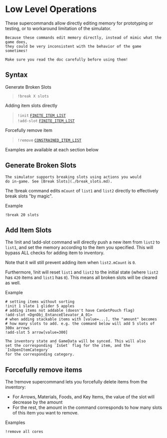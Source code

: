 # Low Level Operations

These supercommands allow directly editing memory for prototyping or testing,
or to workaround limitation of the simulator.

```admonish danger
Because these commands edit memory directly, instead of mimic what the game does,
they could be very inconsistent with the behavior of the game sometimes!

Make sure you read the doc carefully before using them!
```

## Syntax
Generate Broken Slots
> `!break X slots` <br>

Adding item slots directly
> `!init` [`FINITE_ITEM_LIST`](../user/syntax_item.md) <br>
> `!add-slot` [`FINITE_ITEM_LIST`](../user/syntax_item.md) <br>


Forcefully remove item
> `!remove` [`CONSTRAINED_ITEM_LIST`](../user/syntax_item.md) <br>

Examples are available at each section below

## Generate Broken Slots

```admonish tip
The simulator supports breaking slots using actions you would
do in-game. See [Break Slots](./break_slots.md). 
```

The <skyb>!break</skyb> command edits `mCount` of `list1` and `list2` directly
to effectively break slots "by magic".

Example
```skybook
!break 20 slots
```

## Add Item Slots
The <skyb>!init</skyb> and <skyb>!add-slot</skyb> command will directly
push a new item from `list2` to `list1`, and set the memory according
to the item you specified. This will bypass ALL checks for adding item to inventory.

Note that it will still prevent adding item when `list2.mCount` is `0`.

Furthermore, <skyb>!init</skyb> will reset `list1` and `list2` to the initial state
(where `list2` has `420` items and `list1` has `0`). This means all broken slots
will be cleared as well.

Example
```skybook
# setting items without sorting
!init 1 slate 1 glider 5 apples
# adding items not addable (doesn't have CanGetPouch flag)
!add-slot <DgnObj_EntanceElevator_A_01>
# when adding stackable items with [value=...], the "amount" becomes
# how many slots to add. e.g. the command below will add 5 slots of 300x arrows
!add-slot 5 arrow[value=300]
```

```admonish note
The inventory state and GameData will be synced. This will also
set the corresponding `IsGet` flag for the item, and the `IsOpenItemCategory`
for the corresponding category.
```


## Forcefully remove items
The <skyb>!remove</skyb> supercommand lets you forcefully delete items from the inventory:
- For Arrows, Materials, Foods, and Key Items, the value of the slot will decrease by the amount
- For the rest, the amount in the command corresponds to how many slots of this item you want to remove.

Examples
```skybook
!remove all cores
```
